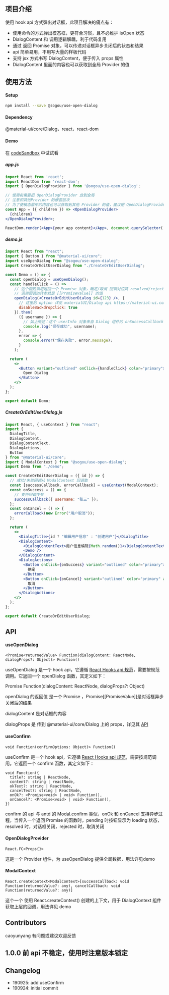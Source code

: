 ## 项目介绍

使用 hook api 方式弹出对话框，此项目解决的痛点有：

- 使用命令的方式弹出模态框，更符合习惯，且不必维护 isOpen 状态
- DialogContent 和 调用逻辑解耦，利于代码复用
- 通过 返回 Promise 对象，可以传递对话框异步关闭后的状态和结果
- api 简单易用，不用写大量的样板代码
- 支持 jsx 方式书写 DialogContent，便于传入 props 属性
- DialogContent 里面的内容也可以获取到全局 Provider 的值

## 使用方法

#### Setup

```bash
npm install --save @sogou/use-open-dialog
```

#### Dependency

@material-ui/core/Dialog，react，react-dom

#### Demo

在 [codeSandbox](https://codesandbox.io/s/github/index-swf/use-open-dialog-demo/tree/master/) 中试试看 



##### app.js

```jsx
import React from 'react';
import ReactDom from 'react-dom';
import { OpenDialogProvider } from '@sogou/use-open-dialog';

// 使用前需要把 OpenDialogProvider 放到全局
// 注意和其他Provider 的嵌套层次
// 为了使模态框中的内容也可以获取到其他 Provider 的值，建议把 OpenDialogProvider 放在尽量内层的位置
const App = ({ children }) => <OpenDialogProvider>
  {children}
</OpenDialogProvider>;

ReactDom.render(<App>{your app content}</App>, document.querySelector('#root-container'));

```

##### demo.js

```jsx
import React from "react";
import { Button } from "@material-ui/core";
import useOpenDialog from "@sogou/use-open-dialog";
import CreateOrEditUserDialog from "./CreateOrEditUserDialog";

const Demo = () => {
  const openDialog = useOpenDialog();
  const handleClick = () =>
  	// 这个函数调用返回一个 Promise 对象，确定/取消 回调对应其 resolved/rejected 状态
  	// 调用回调的传参就是 [[PromiseValue]] 的值
    openDialog(<CreateOrEditUserDialog id={123} />, {
      // 这里的 option 详见 materialUI/Dialog api https://material-ui.com/api/dialog/#props
      disableBackdropClick: true
    }).then(
      ({ username }) => {
        // 如上所述：这个 userInfo 对象来自 Dialog 组件的 onSuccessCallback 的参数
        console.log("保存成功", username);
      },
      error => {
        console.error("保存失败", error.message);
      }
    );

  return (
    <>
      <Button variant="outlined" onClick={handleClick} color="primary">
        Open Dialog
      </Button>
    </>
  );
};

export default Demo;

```

##### CreateOrEditUserDialog.js

```jsx
import React, { useContext } from "react";
import {
  DialogTitle,
  DialogContent,
  DialogContentText,
  DialogActions,
  Button
} from "@material-ui/core";
import { ModalContext } from "@sogou/use-open-dialog";
import Demo from "./demo";

const CreateOrEditUserDialog = ({ id }) => {
  // 成功/失败回调从 ModalContext 回调取
  const [successCallback, errorCallback] = useContext(ModalContext);
  const onSuccess = () => {
    // 支持回调传参
    successCallback({ username: "张三" });
  };
  const onCancel = () => {
    errorCallback(new Error("用户取消"));
  };

  return (
    <>
      <DialogTitle>{id ? "编辑用户信息" : "创建用户"}</DialogTitle>
      <DialogContent>
        <DialogContentText>用户信息编辑{Math.random()}</DialogContentText>
        <Demo />
      </DialogContent>
      <DialogActions>
        <Button onClick={onSuccess} variant="outlined" color="primary">
          确定
        </Button>
        <Button onClick={onCancel} variant="outlined" color="primary" autoFocus>
          取消
        </Button>
      </DialogActions>
    </>
  );
};

export default CreateOrEditUserDialog;

```

## API

#### useOpenDialog

`<Promise<returnedValue> Function(dialogContent: ReactNode, dialogProps?: Object)> Function()`

useOpenDialog 是一个 hook api，它遵循 [React Hooks api 规范](https://reactjs.org/docs/hooks-rules.html)，需要按规范调用。它返回一个 openDialog 函数，其定义如下：

Promise<returnedValue> Function(dialogContent: ReactNode, dialogProps?: Object)

openDialog 的返回值 是一个 Promise ，Promise[[PromiseValue]]是对话框异步关闭后的结果

dialogContent 是对话框的内容

dialogProps 是 传到 @material-ui/core/Dialog 上的 props，详见其 [API](https://material-ui.com/api/dialog/#props)

#### useConfirm

`void Function(confirmOptions: Object)> Function()`

useConfirm 是一个 hook api，它遵循 [React Hooks api 规范](https://reactjs.org/docs/hooks-rules.html)，需要按规范调用。它返回一个 confirm 函数，其定义如下：

```
void Function({
  title?: string | ReactNode,
  content?: string | reactNode,
  okText?: string | ReactNode,
  cancelText?: string | ReactNode,
  onOk?: <Promise<void> | void> Function(),
  onCancel?: <Promise<void> | void> Function(),
})
```

confirm 的 api 与 antd 的 Modal.confirm 类似，onOk 和 onCancel 支持异步过程，当传入一个返回 Promise 的函数时，pending 时按钮显示为 loading 状态，resolved 时，对话框关闭，rejected 时，取消关闭

#### OpenDialogProvider

`React.FC<Props{}>`

这是一个 Provider 组件，为 useOpenDialog 提供全局数据，用法详见demo

#### ModalContext

`React.createContext<ModalContext>[successCallback: void Function(returnedValue?: any), cancelCallback: void Function(returnedValue?: any)]`

这个一个 使用 React.createContext() 创建的上下文，用于 DialogContext 组件 获取上层的回调，用法详见 demo

## Contributors

caoyunyang 有问题或建议欢迎反馈

## 1.0.0 前 api 不稳定，使用时注意版本锁定

## Changelog

- 190925: add useConfirm
- 190924: initial commit



